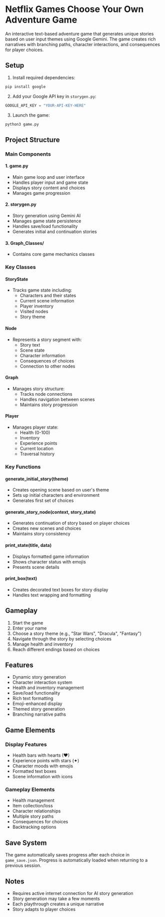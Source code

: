 # Netflix Games Choose Your Own Adventure Game

An interactive text-based adventure game that generates unique stories based on user input themes using Google Gemini. The game creates rich narratives with branching paths, character interactions, and consequences for player choices.

## Setup

1. Install required dependencies:
```bash
pip install google
```

2. Add your Google API key in `storygen.py`:
```python
GOOGLE_API_KEY = "YOUR-API-KEY-HERE"
```

3. Launch the game:
```bash
python3 game.py
```

## Project Structure

### Main Components

#### 1. game.py
- Main game loop and user interface
- Handles player input and game state
- Displays story content and choices
- Manages game progression

#### 2. storygen.py
- Story generation using Gemini AI
- Manages game state persistence
- Handles save/load functionality
- Generates initial and continuation stories

#### 3. Graph_Classes/
- Contains core game mechanics classes

### Key Classes

#### StoryState
- Tracks game state including:
  - Characters and their states
  - Current scene information
  - Player inventory
  - Visited nodes
  - Story theme

#### Node
- Represents a story segment with:
  - Story text
  - Scene state
  - Character information
  - Consequences of choices
  - Connection to other nodes

#### Graph
- Manages story structure:
  - Tracks node connections
  - Handles navigation between scenes
  - Maintains story progression

#### Player
- Manages player state:
  - Health (0-100)
  - Inventory
  - Experience points
  - Current location
  - Traversal history

### Key Functions

#### generate_initial_story(theme)
- Creates opening scene based on user's theme
- Sets up initial characters and environment
- Generates first set of choices

#### generate_story_node(context, story_state)
- Generates continuation of story based on player choices
- Creates new scenes and choices
- Maintains story consistency

#### print_state(title, data)
- Displays formatted game information
- Shows character status with emojis
- Presents scene details

#### print_box(text)
- Creates decorated text boxes for story display
- Handles text wrapping and formatting

## Gameplay

1. Start the game
2. Enter your name
3. Choose a story theme (e.g., "Star Wars", "Dracula", "Fantasy")
4. Navigate through the story by selecting choices
5. Manage health and inventory
6. Reach different endings based on choices

## Features

- Dynamic story generation
- Character interaction system
- Health and inventory management
- Save/load functionality
- Rich text formatting
- Emoji-enhanced display
- Themed story generation
- Branching narrative paths

## Game Elements

### Display Features
- Health bars with hearts (♥)
- Experience points with stars (✦)
- Character moods with emojis
- Formatted text boxes
- Scene information with icons

### Gameplay Elements
- Health management
- Item collection/loss
- Character relationships
- Multiple story paths
- Consequences for choices
- Backtracking options

## Save System

The game automatically saves progress after each choice in `game_save.json`. Progress is automatically loaded when returning to a previous session.

## Notes

- Requires active internet connection for AI story generation
- Story generation may take a few moments
- Each playthrough creates a unique narrative
- Story adapts to player choices